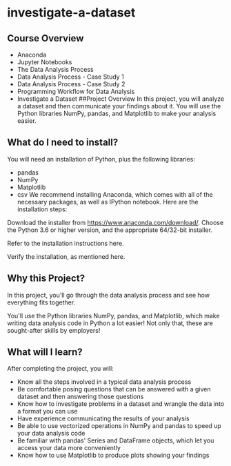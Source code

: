 # investigate-a-dataset
## Course Overview
- Anaconda
- Jupyter Notebooks
- The Data Analysis Process
- Data Analysis Process - Case Study 1
- Data Analysis Process - Case Study 2
- Programming Workflow for Data Analysis
- Investigate a Dataset
##Project Overview
In this project, you will analyze a dataset and then communicate your findings about it. You will use the Python libraries NumPy, pandas, and Matplotlib to make your analysis easier.

## What do I need to install?
You will need an installation of Python, plus the following libraries:

* pandas
* NumPy
* Matplotlib
* csv
We recommend installing Anaconda, which comes with all of the necessary packages, as well as IPython notebook. Here are the installation steps:

Download the installer from https://www.anaconda.com/download/. Choose the Python 3.6 or higher version, and the appropriate 64/32-bit installer.

Refer to the installation instructions here.

Verify the installation, as mentioned here.

## Why this Project?
In this project, you'll go through the data analysis process and see how everything fits together.

You'll use the Python libraries NumPy, pandas, and Matplotlib, which make writing data analysis code in Python a lot easier! Not only that, these are sought-after skills by employers!

## What will I learn?
After completing the project, you will:

- Know all the steps involved in a typical data analysis process
- Be comfortable posing questions that can be answered with a given dataset and then answering those questions
- Know how to investigate problems in a dataset and wrangle the data into a format you can use
- Have experience communicating the results of your analysis
- Be able to use vectorized operations in NumPy and pandas to speed up your data analysis code
- Be familiar with pandas' Series and DataFrame objects, which let you access your data more conveniently
- Know how to use Matplotlib to produce plots showing your findings
